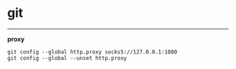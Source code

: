 # git

---
**proxy**

    git config --global http.proxy socks5://127.0.0.1:1080  
    git config --global --unset http.proxy

